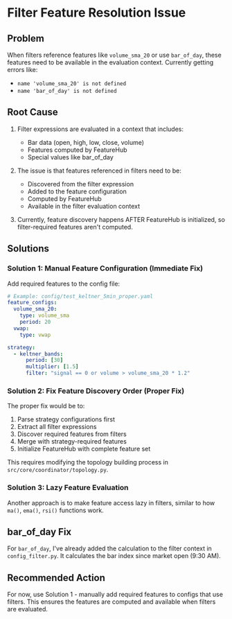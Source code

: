 # Filter Feature Resolution Issue

## Problem
When filters reference features like `volume_sma_20` or use `bar_of_day`, these features need to be available in the evaluation context. Currently getting errors like:
- `name 'volume_sma_20' is not defined`
- `name 'bar_of_day' is not defined`

## Root Cause
1. Filter expressions are evaluated in a context that includes:
   - Bar data (open, high, low, close, volume)
   - Features computed by FeatureHub
   - Special values like bar_of_day

2. The issue is that features referenced in filters need to be:
   - Discovered from the filter expression
   - Added to the feature configuration
   - Computed by FeatureHub
   - Available in the filter evaluation context

3. Currently, feature discovery happens AFTER FeatureHub is initialized, so filter-required features aren't computed.

## Solutions

### Solution 1: Manual Feature Configuration (Immediate Fix)
Add required features to the config file:

```yaml
# Example: config/test_keltner_5min_proper.yaml
feature_configs:
  volume_sma_20:
    type: volume_sma
    period: 20
  vwap:
    type: vwap

strategy:
  - keltner_bands:
      period: [30]
      multiplier: [1.5]
      filter: "signal == 0 or volume > volume_sma_20 * 1.2"
```

### Solution 2: Fix Feature Discovery Order (Proper Fix)
The proper fix would be to:
1. Parse strategy configurations first
2. Extract all filter expressions
3. Discover required features from filters
4. Merge with strategy-required features
5. Initialize FeatureHub with complete feature set

This requires modifying the topology building process in `src/core/coordinator/topology.py`.

### Solution 3: Lazy Feature Evaluation
Another approach is to make feature access lazy in filters, similar to how `ma()`, `ema()`, `rsi()` functions work.

## bar_of_day Fix
For `bar_of_day`, I've already added the calculation to the filter context in `config_filter.py`. It calculates the bar index since market open (9:30 AM).

## Recommended Action
For now, use Solution 1 - manually add required features to configs that use filters. This ensures the features are computed and available when filters are evaluated.